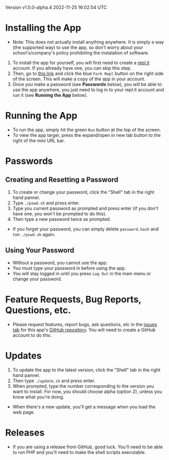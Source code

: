 Version v1.0.0-alpha.4 2022-11-25 16:02:54 UTC

# Installing the App
- Note: This does not actually install anything anywhere.  It is simply a way (the
supported way) to use the app, so don't worry about your school's/company's policy
prohibiting the instalation of software.  
1. To install the app for yourself, you will first need to create a
[repl.it](https://repl.it) account.  If you allready have one, you can skip this step.
2. Then, go to [this link](https://replit.com/@RowanAckerman/Quiz) and click the blue
`Fork Repl` button on the right side of the screen. This will make a copy of the app in
your account.
3. Once you make a password (see __Passwords__ below), you will be able to use the app
anywhere, you just need to log in to your repl.it account and run it (see __Running the
App__ below).

# Running the App
- To run the app, simply hit the green `Run` button at the top of the screen.  
- To view the app larger, press the expand/open in new tab button to the right of the
mini URL bar.

# Passwords
## Creating and Resetting a Password
1. To create or change your password, click the "Shell" tab in the right hand pannel.
2. Type `./pswd.sh` and press enter.
3. Type you current password as prompted and press enter (if you don't have one, you
won't be prompted to do this).
4. Then type a new password twice as prompted.  
- If you forget your password, you can simply delete `password.hash` and run `./pswd.sh`
again.
## Using Your Password
- Without a password, you cannot use the app.
- You must type your password in before using the app.
- You will stay logged in until you press `Log Out` in the main menu or change your
password.

# Feature Requests, Bug Reports, Questions, etc.
- Please request features, report bugs, ask questions, etc in the
[issues tab](https://github.com/codeBodger/Quiz/issues) for this app's
[GitHub repository](https://github.com/codeBodger/Quiz).  You will need to create a
GitHub account to do this.  

# Updates
1. To update the app to the latest version, click the "Shell" tab in the right hand
pannel.
2. Then type  `./update.sh` and press enter.
3. When prompted, type the number corresponding to the version you want to install.  For
now, you should choose alpha (option 2), unless you know what you're doing.  
- When there's a new update, you'll get a message when you load the web page.  

# Releases
- If you are using a release from GitHub, good luck.  You'll need to be able to run PHP
and you'll need to make the shell scripts executable.  
